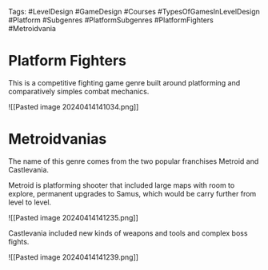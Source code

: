 Tags: #LevelDesign #GameDesign #Courses #TypesOfGamesInLevelDesign #Platform #Subgenres #PlatformSubgenres #PlatformFighters #Metroidvania

# Platform Fighters
This is a competitive fighting game genre built around platforming and comparatively simples combat mechanics.

![[Pasted image 20240414141034.png]]

# Metroidvanias
The name of this genre comes from the two popular franchises Metroid and Castlevania.

Metroid is platforming shooter that included large maps with room to explore, permanent upgrades to Samus, which would be carry further from level to level.

![[Pasted image 20240414141235.png]]

Castlevania included new kinds of weapons and tools and complex boss fights.

![[Pasted image 20240414141239.png]]